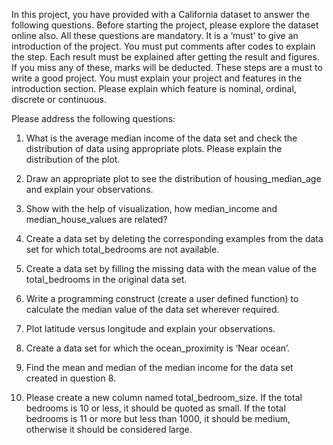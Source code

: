 In this project, you have provided with a California dataset to answer the following questions. Before starting the project, please explore the dataset online also. All these questions are mandatory. It is a ‘must’ to give an introduction of the project. You must put comments after codes to explain the step. Each result must be explained after getting the result and figures. If you miss any of these, marks will be deducted. These steps are a must to write a good project. You must explain your project and features in the introduction section. Please explain which feature is nominal, ordinal, discrete or continuous.   




Please address the following questions:



1. What is the average median income of the data set and check the distribution of data using appropriate plots. Please explain the distribution of the plot.



2. Draw an appropriate plot to see the distribution of housing_median_age and explain your observations.



3. Show with the help of visualization, how median_income and median_house_values are related?



4. Create a data set by deleting the corresponding examples from the data set for which total_bedrooms are not available.



5. Create a data set by filling the missing data with the mean value of the total_bedrooms in the original data set.



6. Write a programming construct (create a user defined function) to calculate the median value of the data set wherever required.



7. Plot latitude versus longitude and explain your observations.



8. Create a data set for which the ocean_proximity is ‘Near ocean’.



9. Find the mean and median of the median income for the data set created in question 8.



10. Please create a new column named total_bedroom_size. If the total bedrooms is 10 or less, it should be quoted as small. If the total bedrooms is 11 or more but less than 1000, it should be medium, otherwise it should be considered large.

